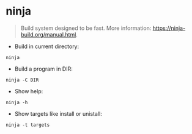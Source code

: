 # ninja

> Build system designed to be fast.
  More information: <https://ninja-build.org/manual.html>.

- Build in current directory:

`ninja`

- Build a program in DIR:

`ninja -C DIR`

- Show help:

`ninja -h`

- Show targets like install or unistall:

`ninja -t targets`
